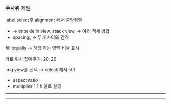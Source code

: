 
### 주사위 게임



label select후 alignment 해서 중앙정렬

- -> enbede in view, stack view, => 여러 객체 병합
- spacing, -> 두개 사이의 간격

fill equally -> 해당 하는 영역 비율 표시

가로 위치 잡아주기. 20, 20


img view를 선택 -> select 해서 ctrl

- aspect ratio
- multipiler 1:1 비율로 설정





---
---




